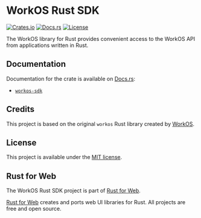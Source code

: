 # WorkOS Rust SDK

[![Crates.io](https://img.shields.io/crates/v/workos-sdk.svg)](https://crates.io/crates/workos-sdk)
[![Docs.rs](https://docs.rs/workos-sdk/badge.svg)](https://docs.rs/workos-sdk/)
[![License](https://img.shields.io/crates/l/workos-sdk.svg)](https://github.com/RustForWeb/workos/blob/main/LICENSE)

The WorkOS library for Rust provides convenient access to the WorkOS API from applications written in Rust.

## Documentation

Documentation for the crate is available on [Docs.rs](https://docs.rs/):

- [`workos-sdk`](https://docs.rs/workos-sdk/latest/workos_sdk/)

## Credits

This project is based on the original `workos` Rust library created by [WorkOS](https://github.com/workos).

## License

This project is available under the [MIT license](LICENSE.md).

## Rust for Web

The WorkOS Rust SDK project is part of [Rust for Web](https://github.com/RustForWeb).

[Rust for Web](https://github.com/RustForWeb) creates and ports web UI libraries for Rust. All projects are free and open source.
